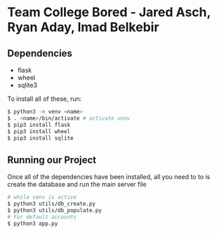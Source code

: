 # Team College Bored - Jared Asch, Ryan Aday, Imad Belkebir

## Dependencies
- flask
- wheel
- sqlite3

To install all of these, run:
```bash
$ python3 -m venv <name>
$ . <name>/bin/activate # activate venv
$ pip3 install flask
$ pip3 install wheel
$ pip3 install sqlite
```

## Running our Project
Once all of the dependencies have been installed, all you need to to is create the database and run the main server file

```bash
# while venv is active
$ python3 utils/db_create.py
$ python3 utils/db_populate.py
# For default accounts
$ python3 app.py
```
